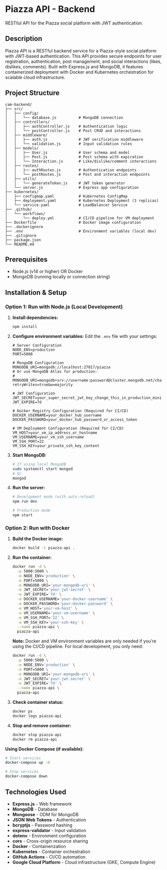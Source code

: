 # Piazza API - Backend 

RESTful API for the Piazza social platform with JWT authentication.

## Description

Piazza API is a RESTful backend service for a Piazza-style social platform with JWT-based authentication. This API provides secure endpoints for user registration, authentication, post management, and social interactions (likes, dislikes, comments). Built with Express.js and MongoDB, it features containerized deployment with Docker and Kubernetes orchestration for scalable cloud infrastructure.


## Project Structure

```
cam-backend/
├── src/
│   ├── config/
│   │   └── database.js          # MongoDB connection
│   ├── controllers/
│   │   ├── authController.js    # Authentication logic
│   │   └── postController.js    # Post CRUD and interactions
│   ├── middleware/
│   │   ├── auth.js              # JWT verification middleware
│   │   └── validation.js        # Input validation rules
│   ├── models/
│   │   ├── User.js              # User schema and model
│   │   ├── Post.js              # Post schema with expiration
│   │   └── Interaction.js       # Like/dislike/comment interactions
│   ├── routes/
│   │   ├── authRoutes.js        # Authentication endpoints
│   │   └── postRoutes.js        # Post and interaction endpoints
│   ├── utils/
│   │   └── generateToken.js     # JWT token generator
│   └── server.js                # Express app configuration
├── kubernetes/
│   ├── configmap.yaml           # Kubernetes ConfigMap
│   ├── deployment.yaml          # Kubernetes Deployment (3 replicas)
│   └── service.yaml             # LoadBalancer Service
├── .github/
│   └── workflows/
│       └── deploy.yml           # CI/CD pipeline for VM deployment
├── Dockerfile                   # Docker image configuration
├── .dockerignore
├── .env                         # Environment variables (local dev)
├── .gitignore
├── package.json
└── README.md
```

## Prerequisites

- Node.js (v14 or higher) OR Docker
- MongoDB (running locally or connection string)

## Installation & Setup

### Option 1: Run with Node.js (Local Development)

1. **Install dependencies:**
   ```bash
   npm install
   ```

2. **Configure environment variables:**
   Edit the `.env` file with your settings:
   ```env
   # Server Configuration
   NODE_ENV=production
   PORT=5000

   # MongoDB Configuration
   MONGODB_URI=mongodb://localhost:27017/piazza
   # Or use MongoDB Atlas for production:
   # MONGODB_URI=mongodb+srv://username:password@cluster.mongodb.net/chamaleon?retryWrites=true&w=majority

   # JWT Configuration
   JWT_SECRET=your_super_secret_jwt_key_change_this_in_production_minimum_32_characters
   JWT_EXPIRE=7d

   # Docker Registry Configuration (Required for CI/CD)
   DOCKER_USERNAME=your_docker_hub_username
   DOCKER_PASSWORD=your_docker_hub_password_or_access_token

   # VM Deployment Configuration (Required for CI/CD)
   VM_HOST=your_vm_ip_address_or_hostname
   VM_USERNAME=your_vm_ssh_username
   VM_SSH_PORT=22
   VM_SSH_KEY=your_private_ssh_key_content
   ```

3. **Start MongoDB:**
   ```bash
   # If using local MongoDB
   sudo systemctl start mongod
   # Or
   mongod
   ```

4. **Run the server:**
   ```bash
   # Development mode (with auto-reload)
   npm run dev

   # Production mode
   npm start
   ```

### Option 2: Run with Docker

1. **Build the Docker image:**
   ```bash
   docker build -t piazza-api .
   ```

2. **Run the container:**
   ```bash
   docker run -d \
     -p 5000:5000 \
     -e NODE_ENV='production' \
     -e PORT=5000 \
     -e MONGODB_URI='your-mongodb-uri' \
     -e JWT_SECRET='your-jwt-secret' \
     -e JWT_EXPIRE='7d' \
     -e DOCKER_USERNAME='your-docker-username' \
     -e DOCKER_PASSWORD='your-docker-password' \
     -e VM_HOST='your-vm-host' \
     -e VM_USERNAME='your-vm-username' \
     -e VM_SSH_PORT='22' \
     -e VM_SSH_KEY='your-ssh-key' \
     --name piazza-api \
     piazza-api
   ```

   **Note:** Docker and VM environment variables are only needed if you're using the CI/CD pipeline. For local development, you only need:
   ```bash
   docker run -d \
     -p 5000:5000 \
     -e NODE_ENV='production' \
     -e PORT=5000 \
     -e MONGODB_URI='your-mongodb-uri' \
     -e JWT_SECRET='your-jwt-secret' \
     -e JWT_EXPIRE='7d' \
     --name piazza-api \
     piazza-api
   ```

3. **Check container status:**
   ```bash
   docker ps
   docker logs piazza-api
   ```

4. **Stop and remove container:**
   ```bash
   docker stop piazza-api
   docker rm piazza-api
   ```

**Using Docker Compose (if available):**
```bash
# Start services
docker-compose up -d

# Stop services
docker-compose down
```

## Technologies Used

- **Express.js** - Web framework
- **MongoDB** - Database
- **Mongoose** - ODM for MongoDB
- **JSON Web Tokens** - Authentication
- **bcryptjs** - Password hashing
- **express-validator** - Input validation
- **dotenv** - Environment configuration
- **cors** - Cross-origin resource sharing
- **Docker** - Containerization
- **Kubernetes** - Container orchestration
- **GitHub Actions** - CI/CD automation
- **Google Cloud Platform** - Cloud infrastructure (GKE, Compute Engine)
